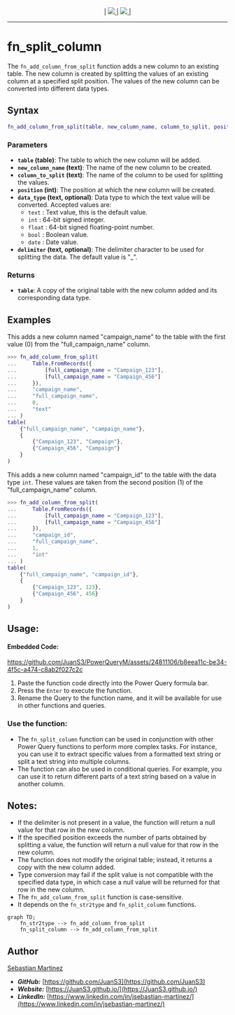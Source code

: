 <div align="center">
    |
    <a href="README_ES.md">
        <img src="https://img.shields.io/badge/DOCUMENTACIÓN-ESPAÑOL-orange"/>
    </a>
    |
    <a href="fn_split_column.pqm">
        <img src="https://img.shields.io/badge/SOURCE CODE-POWER QUERY M-blue"/>
    </a>
    |
</div>

<hr>

# fn_split_column

The `fn_add_column_from_split` function adds a new column to an existing table. The new column is created by splitting the values of an existing column at a specified split position. The values of the new column can be converted into different data types.

## Syntax

```m
fn_add_column_from_split(table, new_column_name, column_to_split, position, data_type, delimiter)
```

### Parameters
- **`table` (table)**: The table to which the new column will be added.
- **`new_column_name` (text)**: The name of the new column to be created.
- **`column_to_split` (text)**: The name of the column to be used for splitting the values.
- **`position` (int)**: The position at which the new column will be created.
- **`data_type` (text, optional)**: Data type to which the text value will be converted. Accepted values are:
    - `text` : Text value, this is the default value.
    - `int` : 64-bit signed integer.
    - `float` : 64-bit signed floating-point number.
    - `bool` : Boolean value.
    - `date` : Date value.
- **`delimiter` (text, optional)**: The delimiter character to be used for splitting the data. The default value is "_".

### Returns

- **`table`**: A copy of the original table with the new column added and its corresponding data type.

## Examples

This adds a new column named "campaign_name" to the table with the first value ($0$) from the "full_campaign_name" column.

```m
>>> fn_add_column_from_split(
...     Table.FromRecords({
...         [full_campaign_name = "Campaign_123"],
...         [full_campaign_name = "Campaign_456"]
...     }),
...     "campaign_name",
...     "full_campaign_name",
...     0,
...     "text"
... )
table(
    {"full_campaign_name", "campaign_name"},
    {
        {"Campaign_123", "Campaign"},
        {"Campaign_456", "Campaign"}
    }
)
```

This adds a new column named "campaign_id" to the table with the data type `int`. These values are taken from the second position ($1$) of the "full_campaign_name" column.

```m
>>> fn_add_column_from_split(
...     Table.FromRecords({
...         [full_campaign_name = "Campaign_123"],
...         [full_campaign_name = "Campaign_456"]
...     }),
...     "campaign_id",
...     "full_campaign_name",
...     1,
...     "int"
... )
table(
    {"full_campaign_name", "campaign_id"},
    {
        {"Campaign_123", 123},
        {"Campaign_456", 456}
    }
)
```
## Usage:

#### Embedded Code:

https://github.com/JuanS3/PowerQueryM/assets/24811106/b8eea11c-be34-4f5c-a474-c8ab2f027c2c

1. Paste the function code directly into the Power Query formula bar.
2. Press the `Enter` to execute the function.
3. Rename the Query to the function name, and it will be available for use in other functions and queries.

### Use the function:

- The `fn_split_column` function can be used in conjunction with other Power Query functions to perform more complex tasks. For instance, you can use it to extract specific values from a formatted text string or split a text string into multiple columns.
- The function can also be used in conditional queries. For example, you can use it to return different parts of a text string based on a value in another column.

## Notes:

- If the delimiter is not present in a value, the function will return a null value for that row in the new column.
- If the specified position exceeds the number of parts obtained by splitting a value, the function will return a null value for that row in the new column.
- The function does not modify the original table; instead, it returns a copy with the new column added.
- Type conversion may fail if the split value is not compatible with the specified data type, in which case a null value will be returned for that row in the new column.
- The `fn_add_column_from_split` function is case-sensitive.
- It depends on the `fn_str2type` and `fn_split_column` functions.

```mermaid
graph TD;
    fn_str2type --> fn_add_column_from_split
    fn_split_column --> fn_add_column_from_split
```

## Author
[Sebastian Martinez](https://JuanS3.github.io/)

  - ***GitHub:*** [https://github.com/JuanS3](https://github.com/JuanS3)
  - ***Website:*** [https://JuanS3.github.io/](https://JuanS3.github.io/)
  - ***LinkedIn:*** [https://www.linkedin.com/in/jsebastian-martinez/](https://www.linkedin.com/in/jsebastian-martinez/)
